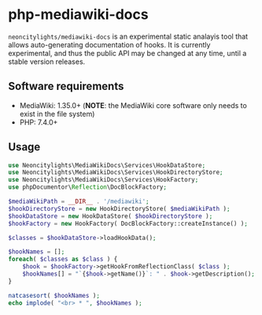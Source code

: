 # php-mediawiki-docs
`neoncitylights/mediawiki-docs` is an experimental static analayis tool that allows auto-generating documentation of hooks.
It is currently experimental, and thus the public API may be changed at any time, until a stable version releases.

## Software requirements
* MediaWiki: 1.35.0+ (**NOTE**: the MediaWiki core software only needs to exist in the file system)
* PHP: 7.4.0+

## Usage
```php
use Neoncitylights\MediaWikiDocs\Services\HookDataStore;
use Neoncitylights\MediaWikiDocs\Services\HookDirectoryStore;
use Neoncitylights\MediaWikiDocs\Services\HookFactory;
use phpDocumentor\Reflection\DocBlockFactory;

$mediaWikiPath = __DIR__ . '/mediawiki';
$hookDirectoryStore = new HookDirectoryStore( $mediaWikiPath );
$hookDataStore = new HookDataStore( $hookDirectoryStore );
$hookFactory = new HookFactory( DocBlockFactory::createInstance() );

$classes = $hookDataStore->loadHookData();

$hookNames = [];
foreach( $classes as $class ) {
	$hook = $hookFactory->getHookFromReflectionClass( $class );
	$hookNames[] = "`{$hook->getName()}`: " . $hook->getDescription();
}

natcasesort( $hookNames );
echo implode( "<br> * ", $hookNames );
```
